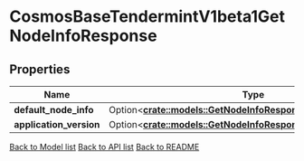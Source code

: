 # CosmosBaseTendermintV1beta1GetNodeInfoResponse

## Properties

| Name                    | Type                                                                                                                | Description | Notes      |
| ----------------------- | ------------------------------------------------------------------------------------------------------------------- | ----------- | ---------- |
| **default_node_info**   | Option<[**crate::models::GetNodeInfoResponseDefaultNodeInfo**](GetNodeInfo_response_default_node_info.md)>      |             | [optional] |
| **application_version** | Option<[**crate::models::GetNodeInfoResponseApplicationVersion**](GetNodeInfo_response_application_version.md)> |             | [optional] |

[Back to Model list](../README.md#documentation-for-models) [Back to API list](../README.md#documentation-for-api-endpoints) [Back to README](../README.md)
